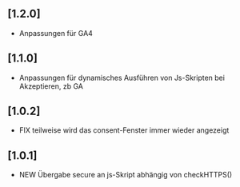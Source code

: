 ## [1.2.0]
- Anpassungen für GA4

## [1.1.0]
- Anpassungen für dynamisches Ausführen von Js-Skripten bei Akzeptieren, zb GA

## [1.0.2]
- FIX teilweise wird das consent-Fenster immer wieder angezeigt

## [1.0.1]
- NEW Übergabe secure an js-Skript abhängig von checkHTTPS()